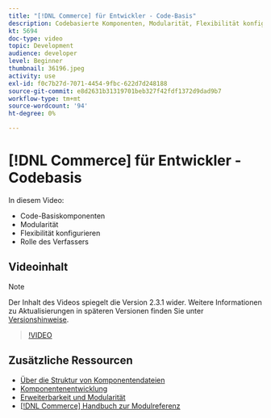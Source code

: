 ```yaml
---
title: "[!DNL Commerce] für Entwickler - Code-Basis"
description: Codebasierte Komponenten, Modularität, Flexibilität konfigurieren und Rolle des Composers
kt: 5694
doc-type: video
topic: Development
audience: developer
level: Beginner
thumbnail: 36196.jpeg
activity: use
exl-id: f0c7b27d-7071-4454-9fbc-622d7d248188
source-git-commit: e8d2631b31319701beb327f42fdf1372d9dad9b7
workflow-type: tm+mt
source-wordcount: '94'
ht-degree: 0%

---
```


# [!DNL Commerce] für Entwickler - Codebasis

In diesem Video:

- Code-Basiskomponenten
- Modularität
- Flexibilität konfigurieren
- Rolle des Verfassers

## Videoinhalt

>[!NOTE]
>
>Der Inhalt des Videos spiegelt die Version 2.3.1 wider. Weitere Informationen zu Aktualisierungen in späteren Versionen finden Sie unter [Versionshinweise](https://experienceleague.adobe.com/docs/commerce-operations/release/notes/overview.html).

>[!VIDEO](https://video.tv.adobe.com/v/36196?quality=12&learn=on)

## Zusätzliche Ressourcen

- [Über die Struktur von Komponentendateien](https://developer.adobe.com/commerce/php/development/prepare/component-file-structure/)
- [Komponentenentwicklung](https://developer.adobe.com/commerce/php/development/components/)
- [Erweiterbarkeit und Modularität](https://developer.adobe.com/commerce/php/architecture/modules/)
- [[!DNL Commerce] Handbuch zur Modulreferenz](https://developer.adobe.com/commerce/php/module-reference/)
